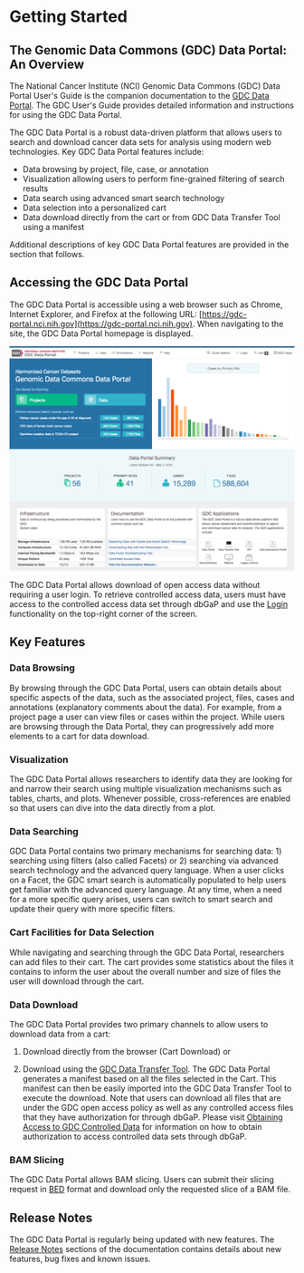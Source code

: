 # Getting Started

## The Genomic Data Commons (GDC) Data Portal: An Overview

The National Cancer Institute (NCI) Genomic Data Commons (GDC) Data Portal User's Guide is the companion documentation to the [GDC Data Portal](https://gdc-portal.nci.nih.gov/). The GDC User's Guide provides detailed information and instructions for using the GDC Data Portal.

The GDC Data Portal is a robust data-driven platform that allows users to search and download cancer data sets for analysis using modern web technologies. Key GDC Data Portal features include:

*   Data browsing by project, file, case, or annotation
*   Visualization allowing users to perform fine-grained filtering of search results
*   Data search using advanced smart search technology
*   Data selection into a personalized cart
*   Data download directly from the cart or from GDC Data Transfer Tool using a manifest

Additional descriptions of key GDC Data Portal features are provided in the section that follows.

## Accessing the GDC Data Portal

The GDC Data Portal is accessible using a web browser such as Chrome, Internet Explorer, and Firefox at the following URL: [https://gdc-portal.nci.nih.gov](https://gdc-portal.nci.nih.gov).
When navigating to the site, the GDC Data Portal homepage is displayed.

[![GDC Data Portal Homepage](images/gdc-data-portal-homepage.png "GDC Data Portal Homepage")](images/gdc-data-portal-homepage.png "Click to see the full image.")

The GDC Data Portal allows download of open access data without requiring a user login. To retrieve controlled access data, users must have access to the controlled access data set through dbGaP and use the [Login](../../Commons/Authentication.md) functionality on the top-right corner of the screen.

## Key Features

### Data Browsing

By browsing through the GDC Data Portal, users can obtain details about specific aspects of the data, such as the associated project, files, cases and annotations (explanatory comments about the data). For example, from a project page a user can view files or cases within the project. While users are browsing through the Data Portal, they can progressively add more elements to a cart for data download.

### Visualization

The GDC Data Portal allows researchers to identify data they are looking for and narrow their search using multiple visualization mechanisms such as tables, charts, and plots. Whenever possible, cross-references are enabled so that users can dive into the data directly from a plot.

### Data Searching

GDC Data Portal contains two primary mechanisms for searching data: 1) searching using filters (also called Facets) or 2) searching via advanced search technology and the advanced query language. When a user clicks on a Facet, the GDC smart search is automatically populated to help users get familiar with the advanced query language. At any time, when a need for a more specific query arises, users can switch to smart search and update their query with more specific filters.

### Cart Facilities for Data Selection

While navigating and searching through the GDC Data Portal, researchers can add files to their cart. The cart provides some statistics about the files it contains to inform the user about the overall number and size of files the user will download through the cart.

### Data Download

The GDC Data Portal provides two primary channels to allow users to download data from a cart: 

1) Download directly from the browser (Cart Download) or 

2) Download using the [GDC Data Transfer Tool](https://gdc.nci.nih.gov/access-data/gdc-data-transfer-tool). The GDC Data Portal generates a manifest based on all the files selected in the Cart. This manifest can then be easily imported into the GDC Data Transfer Tool to execute the download. Note that users can download all files that are under the GDC open access policy as well as any controlled access files that they have authorization for through dbGaP. Please visit [Obtaining Access to GDC Controlled Data](https://gdc.nci.nih.gov/node/8035/) for information on how to obtain authorization to access controlled data sets through dbGaP.

### BAM Slicing

The GDC Data Portal allows BAM slicing. Users can submit their slicing request in [BED](https://genome.ucsc.edu/FAQ/FAQformat.html#format1) format and download only the requested slice of a BAM file.

## Release Notes

The GDC Data Portal is regularly being updated with new features. The [Release Notes](../Release_Notes/Data_Portal_Release_Notes.md) sections of the documentation contains details about new features, bug fixes and known issues.
